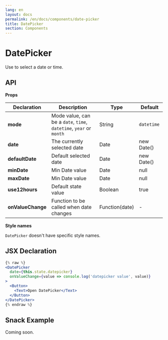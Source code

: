 ```yaml
---
lang: en
layout: docs
permalink: /en/docs/components/date-picker
title: DatePicker
section: Components
---
```


# DatePicker

Use to select a date or time.

## API

**Props**

| Declaration  | Description  | Type  | Default  |
|--------------|--------------|-------|----------|
| **mode** | Mode value, can be a `date`, `time`, `datetime`, `year` or `month` | String | `datetime` |
| **date** | The currently selected date | Date | new Date() |
| **defaultDate** | Default selected date | Date | new Date() |
| **minDate** | Min Date value | Date | null |
| **maxDate** | Min Date value | Date | null |
| **use12hours** | Default state value | Boolean | true |
| **onValueChange** | Function to be called when date changes | Function(date) | - |

**Style names**

`DatePicker` doesn't have specific style names.

## JSX Declaration

``` jsx
{% raw %}
<DatePicker
  date={this.state.datepicker}
  onValueChange={value => console.log('datepicker value', value)}
>
  <Button>
    <Text>Open DatePicker</Text>
  </Button>
</DatePicker>
{% endraw %}
```

## Snack Example

Coming soon.
